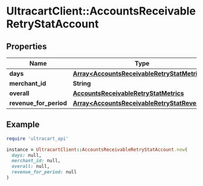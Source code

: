 # UltracartClient::AccountsReceivableRetryStatAccount

## Properties

| Name | Type | Description | Notes |
| ---- | ---- | ----------- | ----- |
| **days** | [**Array&lt;AccountsReceivableRetryStatMetrics&gt;**](AccountsReceivableRetryStatMetrics.md) |  | [optional] |
| **merchant_id** | **String** |  | [optional] |
| **overall** | [**AccountsReceivableRetryStatMetrics**](AccountsReceivableRetryStatMetrics.md) |  | [optional] |
| **revenue_for_period** | [**Array&lt;AccountsReceivableRetryStatRevenue&gt;**](AccountsReceivableRetryStatRevenue.md) |  | [optional] |

## Example

```ruby
require 'ultracart_api'

instance = UltracartClient::AccountsReceivableRetryStatAccount.new(
  days: null,
  merchant_id: null,
  overall: null,
  revenue_for_period: null
)
```

